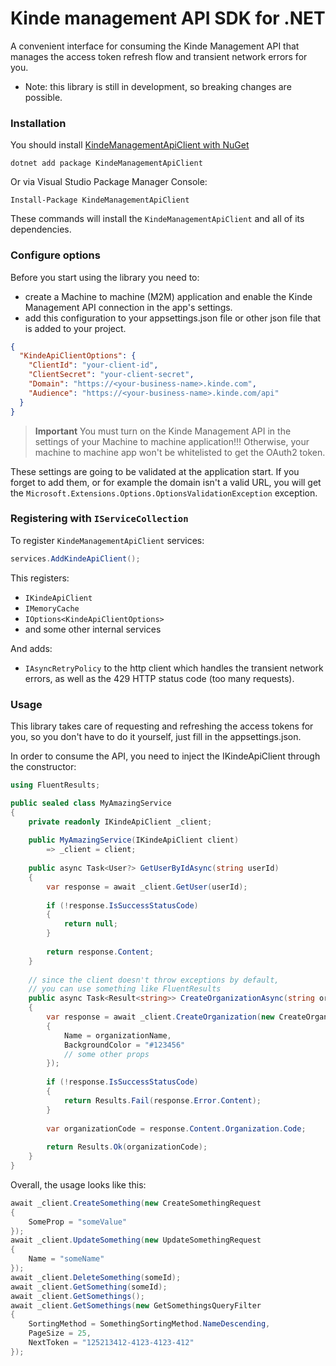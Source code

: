 Kinde management API SDK for .NET
=================================

A convenient interface for consuming the Kinde Management API
that manages the access token refresh flow
and transient network errors for you.

* Note: this library is still in development, so breaking changes are possible.

### Installation

You should install [KindeManagementApiClient with NuGet](https://nuget.org/packages/KindeManagementApiClient)

```shell
dotnet add package KindeManagementApiClient
```

Or via Visual Studio Package Manager Console:

```shell
Install-Package KindeManagementApiClient
```

These commands will install the `KindeManagementApiClient` and all of its dependencies.

### Configure options

Before you start using the library you need to:

- create a Machine to machine (M2M) application and enable the Kinde Management API connection in
  the app's settings.
- add this configuration
  to your appsettings.json file or other json file that is added to your project.

```json
{
  "KindeApiClientOptions": {
    "ClientId": "your-client-id",
    "ClientSecret": "your-client-secret",
    "Domain": "https://<your-business-name>.kinde.com",
    "Audience": "https://<your-business-name>.kinde.com/api"
  }
}
```

> **Important**
> You must turn on the Kinde Management API in the settings of your Machine to machine application!!!
> Otherwise, your machine to machine app won't be whitelisted to get the OAuth2 token.

These settings are going to be validated
at the application start. If you forget to add them, or for example the domain isn't a valid URL,
you will get the `Microsoft.Extensions.Options.OptionsValidationException` exception.

### Registering with `IServiceCollection`

To register `KindeManagementApiClient` services:

```csharp
services.AddKindeApiClient();
```

This registers:

- `IKindeApiClient`
- `IMemoryCache`
- `IOptions<KindeApiClientOptions>`
- and some other internal services

And adds:

- `IAsyncRetryPolicy` to the http client which handles the transient network errors, as well as the 429 HTTP status code
  (too many requests).

### Usage

This library takes care of requesting and refreshing the access tokens for you,
so you don't have to do it yourself, just fill in the appsettings.json.

In order to consume the API, you need to inject the IKindeApiClient through the constructor:

```csharp
using FluentResults;

public sealed class MyAmazingService
{
    private readonly IKindeApiClient _client;
    
    public MyAmazingService(IKindeApiClient client)
        => _client = client;
    
    public async Task<User?> GetUserByIdAsync(string userId)
    {
        var response = await _client.GetUser(userId);
        
        if (!response.IsSuccessStatusCode)
        {
            return null;
        }
        
        return response.Content;
    }
    
    // since the client doesn't throw exceptions by default,
    // you can use something like FluentResults
    public async Task<Result<string>> CreateOrganizationAsync(string organizationName)
    {
        var response = await _client.CreateOrganization(new CreateOrganizationRequest
        {
            Name = organizationName,
            BackgroundColor = "#123456"
            // some other props
        });
        
        if (!response.IsSuccessStatusCode)
        {
            return Results.Fail(response.Error.Content);
        }
        
        var organizationCode = response.Content.Organization.Code; 
        
        return Results.Ok(organizationCode);
    }
}
```

Overall, the usage looks like this:

```csharp
await _client.CreateSomething(new CreateSomethingRequest 
{ 
    SomeProp = "someValue" 
});
await _client.UpdateSomething(new UpdateSomethingRequest 
{ 
    Name = "someName" 
});
await _client.DeleteSomething(someId);
await _client.GetSomething(someId);
await _client.GetSomethings();
await _client.GetSomethings(new GetSomethingsQueryFilter 
{ 
    SortingMethod = SomethingSortingMethod.NameDescending,
    PageSize = 25, 
    NextToken = "125213412-4123-4123-412"
});
```
